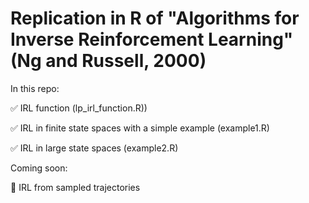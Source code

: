 # Replication in R of "Algorithms for Inverse Reinforcement Learning" (Ng and Russell, 2000)

In this repo:

✅ IRL function (lp_irl_function.R))

✅ IRL in finite state spaces with a simple example (example1.R)

✅ IRL in large state spaces (example2.R)


Coming soon:

🚧 IRL from sampled trajectories

